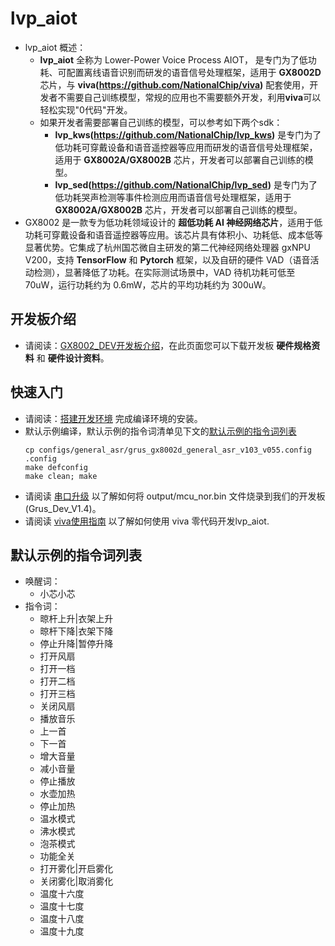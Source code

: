# lvp_aiot
* lvp_aiot 概述：
    * **lvp_aiot** 全称为 Lower-Power Voice Process AIOT， 是专门为了低功耗、可配置离线语音识别而研发的语音信号处理框架，适用于 **GX8002D** 芯片，与 **viva(https://github.com/NationalChip/viva)** 配套使用，开发者不需要自己训练模型，常规的应用也不需要额外开发，利用**viva**可以轻松实现"0代码"开发。
    * 如果开发者需要部署自己训练的模型，可以参考如下两个sdk：
        * **lvp_kws(https://github.com/NationalChip/lvp_kws)** 是专门为了低功耗可穿戴设备和语音遥控器等应用而研发的语音信号处理框架，适用于 **GX8002A/GX8002B** 芯片，开发者可以部署自己训练的模型。
        * **lvp_sed(https://github.com/NationalChip/lvp_sed)** 是专门为了低功耗哭声检测等事件检测应用而语音信号处理框架，适用于 **GX8002A/GX8002B** 芯片，开发者可以部署自己训练的模型。
* GX8002 是一款专为低功耗领域设计的 **超低功耗 AI 神经网络芯片**，适用于低功耗可穿戴设备和语音遥控器等应用。该芯片具有体积小、功耗低、成本低等显著优势。它集成了杭州国芯微自主研发的第二代神经网络处理器 gxNPU V200，支持 **TensorFlow** 和 **Pytorch** 框架，以及自研的硬件 VAD（语音活动检测），显著降低了功耗。在实际测试场景中，VAD 待机功耗可低至 70uW，运行功耗约为 0.6mW，芯片的平均功耗约为 300uW。

## 开发板介绍
* 请阅读：[GX8002_DEV开发板介绍](https://nationalchip.gitlab.io/ai_audio_docs/hardware/%E5%BC%80%E5%8F%91%E6%9D%BF%E7%A1%AC%E4%BB%B6%E5%8F%82%E8%80%83%E8%AE%BE%E8%AE%A1/GX8002/GX8002_DEV%E5%BC%80%E5%8F%91%E6%9D%BF/)，在此页面您可以下载开发板 **硬件规格资料** 和 **硬件设计资料**。

## 快速入门
* 请阅读：[搭建开发环境](https://nationalchip.gitlab.io/ai_audio_docs/software/lvp/SDK%E5%BC%80%E5%8F%91%E6%8C%87%E5%8D%97/SDK%E5%BF%AB%E9%80%9F%E5%85%A5%E9%97%A8/%E6%90%AD%E5%BB%BA%E5%BC%80%E5%8F%91%E7%8E%AF%E5%A2%83/#1-sdk/) 完成编译环境的安装。
* 默认示例编译，默认示例的指令词清单见下文的[默认示例的指令词列表](#默认示例的指令词列表)
    ``` shell
    cp configs/general_asr/grus_gx8002d_general_asr_v103_v055.config .config
    make defconfig
    make clean; make
    ```
* 请阅读 [串口升级](https://nationalchip.gitlab.io/ai_audio_docs/software/lvp/SDK%E5%BC%80%E5%8F%91%E6%8C%87%E5%8D%97/SDK%E5%BF%AB%E9%80%9F%E5%85%A5%E9%97%A8/%E4%B8%B2%E5%8F%A3%E5%8D%87%E7%BA%A7/) 以了解如何将 output/mcu_nor.bin 文件烧录到我们的开发板 (Grus_Dev_V1.4)。
* 请阅读 [viva使用指南](https://github.com/NationalChip/viva/blob/main/README.md) 以了解如何使用 viva 零代码开发lvp_aiot.

## 默认示例的指令词列表
* 唤醒词：
    * 小芯小芯
* 指令词：
    * 晾杆上升|衣架上升
    * 晾杆下降|衣架下降
    * 停止升降|暂停升降
    * 打开风扇
    * 打开一档
    * 打开二档
    * 打开三档
    * 关闭风扇
    * 播放音乐
    * 上一首
    * 下一首
    * 增大音量
    * 减小音量
    * 停止播放
    * 水壶加热
    * 停止加热
    * 温水模式
    * 沸水模式
    * 泡茶模式
    * 功能全关
    * 打开雾化|开启雾化
    * 关闭雾化|取消雾化
    * 温度十六度
    * 温度十七度
    * 温度十八度
    * 温度十九度
